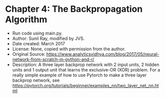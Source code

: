 # Chapter 4: The Backpropagation Algorithm

* Run code using main.py.
* Author: Sunil Ray, modified by JVS.
* Date created: March 2017
* License: None, copied with permission from the author.
* Original Source: https://www.analyticsvidhya.com/blog/2017/05/neural-network-from-scratch-in-python-and-r/
* Description:  A three layer backprop network with 2 input units, 2 hidden units and 1 output unit that learns the exclusive-OR (XOR) problem.
For a really simple example of how to use Pytorch to make a three layer backprop network, see 
	https://pytorch.org/tutorials/beginner/examples_nn/two_layer_net_nn.html
